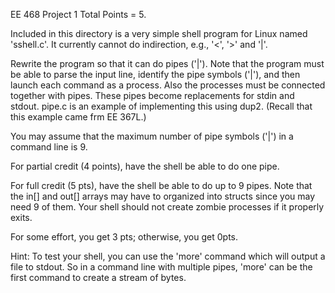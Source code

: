 EE 468
Project 1
Total Points = 5.

Included in this directory is a very simple shell program
for Linux named 'sshell.c'.  It currently cannot do
indirection, e.g., '<', '>' and '|'.

Rewrite the program so that it can do pipes ('|').  Note
that the program must be able to parse the input line,
identify the pipe symbols ('|'), and then launch each
command as a process.  Also the processes must be connected
together with pipes.  These pipes become replacements for
stdin and stdout.  pipe.c is an example of implementing this
using dup2.  (Recall that this example came frm EE 367L.)

You may assume that the maximum number of pipe symbols ('|')
in a command line is 9.

For partial credit (4 points), have the shell be able to 
do one pipe.

For full credit (5 pts), have the shell be able to do up 
to 9 pipes.  Note that the in[] and out[] arrays may have 
to organized into structs since you may need 9 of them.
Your shell should not create zombie processes if it properly
exits.

For some effort, you get 3 pts;  otherwise, you get 0pts.

Hint:  To test your shell, you can use the 'more' command
which will output a file to stdout.  So in a command line
with multiple pipes, 'more' can be the first command to
create a stream of bytes.

